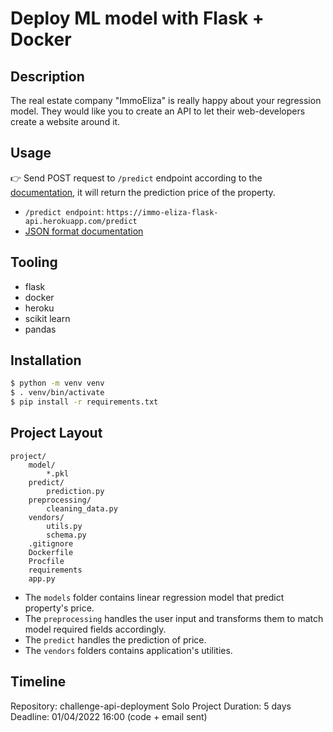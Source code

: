 # Deploy ML model with Flask + Docker

## Description
The real estate company "ImmoEliza" is really happy about your regression model. They would like you to create an API to let their web-developers create a website around it.

## Usage
👉  Send POST request to `/predict` endpoint according to the [documentation](https://immo-eliza-flask-api.herokuapp.com/predict), it will return the prediction price of the property.

- `/predict endpoint`: `https://immo-eliza-flask-api.herokuapp.com/predict`
- [JSON format documentation](https://immo-eliza-flask-api.herokuapp.com/predict)

## Tooling
- flask
- docker
- heroku
- scikit learn
- pandas

## Installation
```bash
$ python -m venv venv
$ . venv/bin/activate
$ pip install -r requirements.txt
```

## Project Layout
```
project/
    model/
        *.pkl
    predict/
        prediction.py
    preprocessing/
        cleaning_data.py
    vendors/
        utils.py
        schema.py
    .gitignore
    Dockerfile
    Procfile
    requirements
    app.py
```
- The `models` folder contains linear regression model that predict property's price.
- The `preprocessing` handles the user input and transforms them  to match model required fields accordingly.
- The `predict` handles the prediction of price.
- The `vendors` folders contains application's utilities.

## Timeline
Repository: challenge-api-deployment
Solo Project
Duration: 5 days
Deadline: 01/04/2022 16:00 (code + email sent)
